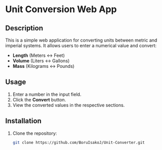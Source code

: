 # Unit Conversion Web App

## Description
This is a simple web application for converting units between metric and imperial systems. It allows users to enter a numerical value and convert:
- **Length** (Meters ↔ Feet)
- **Volume** (Liters ↔ Gallons)
- **Mass** (Kilograms ↔ Pounds)

## Usage
1. Enter a number in the input field.
2. Click the **Convert** button.
3. View the converted values in the respective sections.

## Installation
1. Clone the repository:
   ```sh
   git clone https://github.com/BoruIsakoJ/Unit-Converter.git